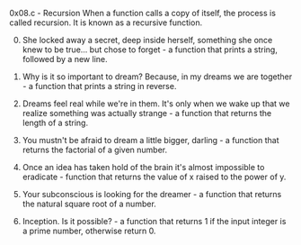 0x08.c - Recursion
When a function calls a copy of itself, the process is called recursion. It is known as a recursive function.

0. She locked away a secret, deep inside herself, something she once knew to be true... but chose to forget -  a function that prints a string, followed by a new line.

1. Why is it so important to dream? Because, in my dreams we are together - a function that prints a string in reverse.

2. Dreams feel real while we're in them. It's only when we wake up that we realize something was actually strange -  a function that returns the length of a string.

3. You mustn't be afraid to dream a little bigger, darling -  a function that returns the factorial of a given number.

4.  Once an idea has taken hold of the brain it's almost impossible to eradicate -  function that returns the value of x raised to the power of y.


5. Your subconscious is looking for the dreamer -  a function that returns the natural square root of a number.

6. Inception. Is it possible? - a function that returns 1 if the input integer is a prime number, otherwise return 0.


